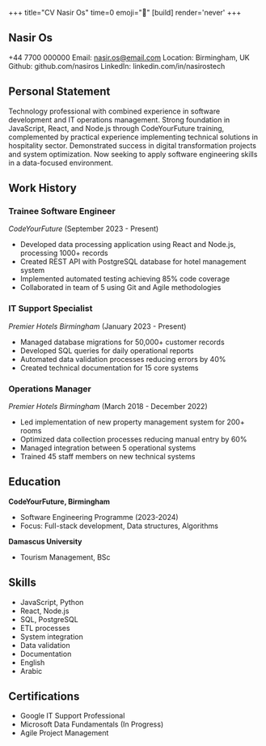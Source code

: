 +++
title="CV Nasir Os"
time=0
emoji="📝"
[build]
render='never'
+++

## Nasir Os

+44 7700 000000
Email: nasir.os@email.com
Location: Birmingham, UK
Github: github.com/nasiros
LinkedIn: linkedin.com/in/nasirostech

## Personal Statement

Technology professional with combined experience in software development and IT operations management. Strong foundation in JavaScript, React, and Node.js through CodeYourFuture training, complemented by practical experience implementing technical solutions in hospitality sector. Demonstrated success in digital transformation projects and system optimization. Now seeking to apply software engineering skills in a data-focused environment.

## Work History

### Trainee Software Engineer

_CodeYourFuture_ (September 2023 - Present)

- Developed data processing application using React and Node.js, processing 1000+ records
- Created REST API with PostgreSQL database for hotel management system
- Implemented automated testing achieving 85% code coverage
- Collaborated in team of 5 using Git and Agile methodologies

### IT Support Specialist

_Premier Hotels Birmingham_ (January 2023 - Present)

- Managed database migrations for 50,000+ customer records
- Developed SQL queries for daily operational reports
- Automated data validation processes reducing errors by 40%
- Created technical documentation for 15 core systems

### Operations Manager

_Premier Hotels Birmingham_ (March 2018 - December 2022)

- Led implementation of new property management system for 200+ rooms
- Optimized data collection processes reducing manual entry by 60%
- Managed integration between 5 operational systems
- Trained 45 staff members on new technical systems

## Education

**CodeYourFuture, Birmingham**

- Software Engineering Programme (2023-2024)
- Focus: Full-stack development, Data structures, Algorithms

**Damascus University**

- Tourism Management, BSc

## Skills

- JavaScript, Python
- React, Node.js
- SQL, PostgreSQL
- ETL processes
- System integration
- Data validation
- Documentation
- English
- Arabic

## Certifications

- Google IT Support Professional
- Microsoft Data Fundamentals (In Progress)
- Agile Project Management
